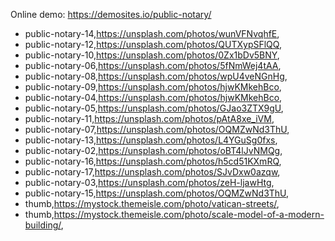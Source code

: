 Online demo: https://demosites.io/public-notary/




- public-notary-14,https://unsplash.com/photos/wunVFNvqhfE,
- public-notary-12,https://unsplash.com/photos/QUTXypSFlQQ,
- public-notary-10,https://unsplash.com/photos/0Zx1bDv5BNY,
- public-notary-06,https://unsplash.com/photos/5fNmWej4tAA,
- public-notary-08,https://unsplash.com/photos/wpU4veNGnHg,
- public-notary-09,https://unsplash.com/photos/hjwKMkehBco,
- public-notary-04,https://unsplash.com/photos/hjwKMkehBco,
- public-notary-05,https://unsplash.com/photos/GJao3ZTX9gU,
- public-notary-11,https://unsplash.com/photos/pAtA8xe_iVM,
- public-notary-07,https://unsplash.com/photos/OQMZwNd3ThU,
- public-notary-13,https://unsplash.com/photos/L4YGuSg0fxs,
- public-notary-02,https://unsplash.com/photos/oBT4lJvNMQg,
- public-notary-16,https://unsplash.com/photos/h5cd51KXmRQ,
- public-notary-17,https://unsplash.com/photos/SJvDxw0azqw,
- public-notary-03,https://unsplash.com/photos/zeH-ljawHtg,
- public-notary-15,https://unsplash.com/photos/OQMZwNd3ThU,
- thumb,https://mystock.themeisle.com/photo/vatican-streets/,
- thumb,https://mystock.themeisle.com/photo/scale-model-of-a-modern-building/,
